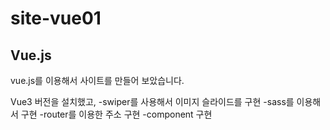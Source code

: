 # site-vue01

## Vue.js
vue.js를 이용해서 사이트를 만들어 보았습니다.

Vue3 버전을 설치했고,
    -swiper를 사용해서 이미지 슬라이드를 구현
    -sass를 이용해서 구현
    -router를 이용한 주소 구현
    -component 구현
